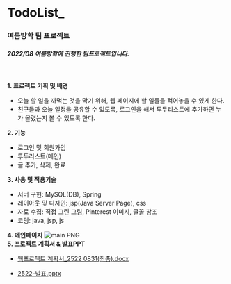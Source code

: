 # TodoList_
<h3>여름방학 팀 프로젝트</h3>
 <h5>2022/08 여름방학에 진행한 팀프로젝트입니다.</h5>
 <br>

 <b> 1. 프로젝트 기획 및 배경 </b><br>
 - 오늘 할 일을 까먹는 것을 막기 위해, 웹 페이지에 할 일들을 적어놓을 수 있게 한다.<br>
 - 친구들과 오늘 일정을 공유할 수 있도록, 로그인을 해서 투두리스트에 추가하면 누가 올렸는지 볼 수 있도록 한다. <br>
   
 <b>2. 기능</b>
 - 로그인 및 회원가입 
 - 투두리스트(메인)
 - 글 추가, 삭제, 완료


<b>3. 사용 및 적용기술</b>
- 서버 구현: MySQL(DB), Spring
- 레이아웃 및 디자인: jsp(Java Server Page), css 
- 자료 수집: 직접 그린 그림, Pinterest 이미지, 글꼴 참조
- 코딩: java, jsp, js

<b>4. 메인페이지</b>
![main PNG](https://user-images.githubusercontent.com/97931260/190147654-66e47911-509b-4961-a033-84a859f0c222.png)
<br>
<b>5. 프로젝트 계획서 & 발표PPT</b>
- [웹프로젝트 계획서_2522 0831(최종).docx](https://github.com/Jungminkyung01/TodoList_/files/9566051/_2522.0831.docx)

- [2522-발표.pptx](https://github.com/Jungminkyung01/TodoList_/files/9566053/2522-.pptx)
